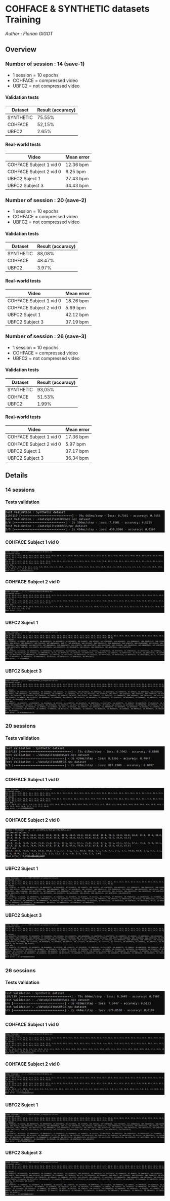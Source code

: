 # COHFACE & SYNTHETIC datasets Training

<em> Author : Florian GIGOT </em>

## Overview

### Number of session : 14 (save-1)

- 1 session  = 10 epochs
- COHFACE = compressed video
- UBFC2 = not compressed video

#### Validation tests
<table>
    <thead>
        <th>Dataset</th>
        <th>Result (accuracy)</th>
    </thead>
    <tbody>
        <tr>
            <td>SYNTHETIC</td>
            <td>75.55%</td>
        </tr>
        <tr>
            <td>COHFACE</td>
            <td>52,15%</td>
        </tr>
        <tr>
            <td>UBFC2</td>
            <td>2.65%</td>
        </tr>
    </tbody>
</table>

#### Real-world tests

<table>
    <thead>
        <th>Video</th>
        <th>Mean error </th>
    </thead>
    <tbody>
        <tr>
            <td>COHFACE Subject 1 vid 0</td>
            <td>12.36 bpm</td>
        </tr>
        <tr>
            <td>COHFACE Subject 2 vid 0</td>
            <td>6.25 bpm</td>
        </tr>
        <tr>
            <td>UBFC2 Suject 1</td>
            <td>27.43 bpm</td>
        </tr>
        <tr>
            <td>UBFC2 Subject 3</td>
            <td>34.43 bpm</td>
        </tr>
    </tbody>
</table>

### Number of session : 20 (save-2)

- 1 session  = 10 epochs
- COHFACE = compressed video
- UBFC2 = not compressed video

#### Validation tests
<table>
    <thead>
        <th>Dataset</th>
        <th>Result (accuracy)</th>
    </thead>
    <tbody>
        <tr>
            <td>SYNTHETIC</td>
            <td>88,08%</td>
        </tr>
        <tr>
            <td>COHFACE</td>
            <td>48.47%</td>
        </tr>
        <tr>
            <td>UBFC2</td>
            <td>3.97%</td>
        </tr>
    </tbody>
</table>


#### Real-world tests

<table>
    <thead>
        <th>Video</th>
        <th>Mean error </th>
    </thead>
    <tbody>
        <tr>
            <td>COHFACE Subject 1 vid 0</td>
            <td>18.26 bpm</td>
        </tr>
        <tr>
            <td>COHFACE Subject 2 vid 0</td>
            <td>5.69 bpm</td>
        </tr>
        <tr>
            <td>UBFC2 Suject 1</td>
            <td>42.12 bpm</td>
        </tr>
        <tr>
            <td>UBFC2 Subject 3</td>
            <td>37.19 bpm</td>
        </tr>
    </tbody>
</table>


### Number of session : 26 (save-3)

- 1 session  = 10 epochs
- COHFACE = compressed video
- UBFC2 = not compressed video

#### Validation tests
<table>
    <thead>
        <th>Dataset</th>
        <th>Result (accuracy)</th>
    </thead>
    <tbody>
        <tr>
            <td>SYNTHETIC</td>
            <td>93,05%</td>
        </tr>
        <tr>
            <td>COHFACE</td>
            <td>51.53%</td>
        </tr>
        <tr>
            <td>UBFC2</td>
            <td>1.99%</td>
        </tr>
    </tbody>
</table>


#### Real-world tests

<table>
    <thead>
        <th>Video</th>
        <th>Mean error </th>
    </thead>
    <tbody>
        <tr>
            <td>COHFACE Subject 1 vid 0</td>
            <td>17.36 bpm</td>
        </tr>
        <tr>
            <td>COHFACE Subject 2 vid 0</td>
            <td>5.97 bpm</td>
        </tr>
        <tr>
            <td>UBFC2 Suject 1</td>
            <td>37.17 bpm</td>
        </tr>
        <tr>
            <td>UBFC2 Subject 3</td>
            <td>36.34 bpm</td>
        </tr>
    </tbody>
</table>


## Details

### 14 sessions

#### Tests validation
![Tests validation](./imgs/test_Validation-save1.JPG)
#### COHFACE Subject 1 vid 0
![COHFACE Subject 1 vid 0](./imgs/COHFACE-1-0-save1.JPG)
#### COHFACE Subject 2 vid 0
![COHFACE Subject 2 vid 0](./imgs/COHFACE-2-0-save1.JPG)
#### UBFC2 Suject 1
![UBFC2 Suject 1](./imgs/UBFC-1-save1.JPG)
#### UBFC2 Subject 3
![UBFC2 Subject 3](./imgs/UBFC-3-save1.JPG)

### 20 sessions

#### Tests validation
![Tests validation](./imgs/test_Validation-save2.JPG)
#### COHFACE Subject 1 vid 0
![COHFACE Subject 1 vid 0](./imgs/COHFACE-1-0-save2.JPG)
#### COHFACE Subject 2 vid 0
![COHFACE Subject 2 vid 0](./imgs/COHFACE-2-0-save2.JPG)
#### UBFC2 Suject 1
![UBFC2 Suject 1](./imgs/UBFC-1-save2.JPG)
#### UBFC2 Subject 3
![UBFC2 Subject 3](./imgs/UBFC-3-save2.JPG)

### 26 sessions

#### Tests validation
![Tests validation](./imgs/test_Validation-save3.JPG)
#### COHFACE Subject 1 vid 0
![COHFACE Subject 1 vid 0](./imgs/COHFACE-1-0-save3.JPG)
#### COHFACE Subject 2 vid 0
![COHFACE Subject 2 vid 0](./imgs/COHFACE-2-0-save3.JPG)
#### UBFC2 Suject 1
![UBFC2 Suject 1](./imgs/UBFC-1-save3.JPG)
#### UBFC2 Subject 3
![UBFC2 Subject 3](./imgs/UBFC-3-save3.JPG)